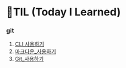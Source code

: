 # 🌱TIL (Today I Learned)

### git

1.  [CLI 사용하기](./startcamp/CLI.md)
2.  [마크다운_사용하기 ](startcamp/Markdown.md)
2.  [Git_사용하기](startcamp/git.md)

